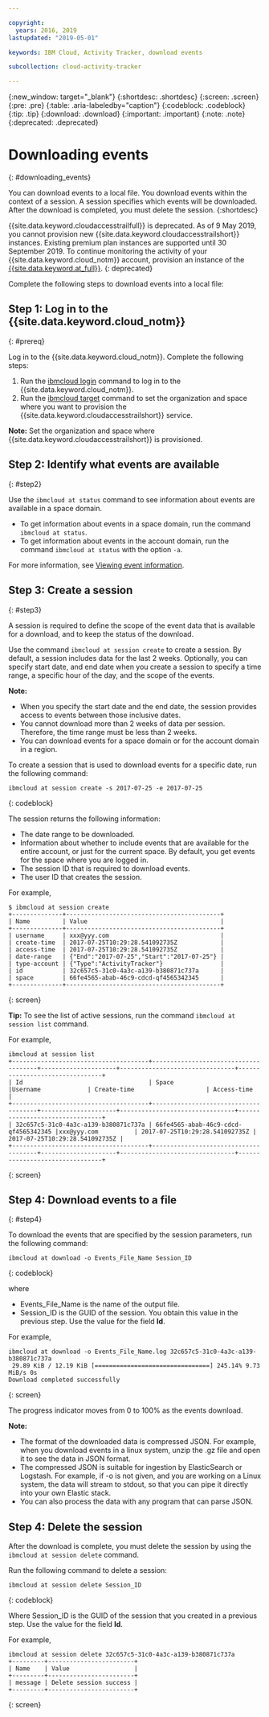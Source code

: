 ```yaml
---

copyright:
  years: 2016, 2019
lastupdated: "2019-05-01"

keywords: IBM Cloud, Activity Tracker, download events

subcollection: cloud-activity-tracker

---
```


{:new_window: target="_blank"}
{:shortdesc: .shortdesc}
{:screen: .screen}
{:pre: .pre}
{:table: .aria-labeledby="caption"}
{:codeblock: .codeblock}
{:tip: .tip}
{:download: .download}
{:important: .important}
{:note: .note}
{:deprecated: .deprecated}

# Downloading events
{: #downloading_events}

You can download events to a local file. You download events within the context of a session. A session specifies which events will be downloaded. After the download is completed, you must delete the session.
{:shortdesc}

{{site.data.keyword.cloudaccesstrailfull}} is deprecated. As of 9 May 2019, you cannot provision new {{site.data.keyword.cloudaccesstrailshort}} instances. Existing premium plan instances are supported until 30 September 2019. To continue monitoring the activity of your {{site.data.keyword.cloud_notm}} account, provision an instance of the [{{site.data.keyword.at_full}}](/docs/services/Activity-Tracker-with-LogDNA?topic=logdnaat-getting-started#getting-started).
{: deprecated}


Complete the following steps to download events into a local file:

## Step 1: Log in to the {{site.data.keyword.cloud_notm}}
{: #prereq}

Log in to the {{site.data.keyword.cloud_notm}}. Complete the following steps:

1. Run the [ibmcloud login](/docs/cli/reference/ibmcloud?topic=cloud-cli-ibmcloud_cli#ibmcloud_login) command to log in to the {{site.data.keyword.cloud_notm}}.
2. Run the [ibmcloud target](/docs/cli/reference/ibmcloud?topic=cloud-cli-ibmcloud_cli#ibmcloud_target) command to set the organization and space where you want to provision the {{site.data.keyword.cloudaccesstrailshort}} service.

**Note:** Set the organization and space where {{site.data.keyword.cloudaccesstrailshort}} is provisioned.

## Step 2: Identify what events are available
{: #step2}

Use the `ibmcloud at status` command to see information about events are available in a space domain.

* To get information about events in a space domain, run the command `ibmcloud at status`.
* To get information about events in the account domain, run the command `ibmcloud at status` with the option `-a`.

For more information, see [Viewing event information](/docs/services/cloud-activity-tracker/how-to?topic=cloud-activity-tracker-viewing_event_status#viewing_event_status).
  


## Step 3: Create a session
{: #step3}

A session is required to define the scope of the event data that is available for a download, and to keep the status of the download. 

Use the command `ibmcloud at session create` to create a session. By default, a session includes data for the last 2 weeks.  Optionally, you can specify start date, and end date when you create a session to specify a time range, a specific hour of the day, and the scope of the events. 

**Note:** 

* When you specify the start date and the end date, the session provides access to events between those inclusive dates. 
* You cannot download more than 2 weeks of data per session. Therefore, the time range must be less than 2 weeks.
* You can download events for a space domain or for the account domain in a region.

To create a session that is used to download events for a specific date, run the following command:

```
ibmcloud at session create -s 2017-07-25 -e 2017-07-25
```
{: codeblock}

The session returns the following information:

* The date range to be downloaded.
* Information about whether to include events that are  available for the entire account, or just for the current space. By default, you get events for the space where you are logged in.
* The session ID that is required to download events.
* The user ID that creates the session.

For example,

```
$ ibmcloud at session create 
+--------------+-------------------------------------------+
| Name         | Value                                     |
+--------------+-------------------------------------------+
| username     | xxx@yyy.com                               |
| create-time  | 2017-07-25T10:29:28.541092735Z            |
| access-time  | 2017-07-25T10:29:28.541092735Z            |
| date-range   | {"End":"2017-07-25","Start":"2017-07-25"} |
| type-account | {"Type":"ActivityTracker"}                |
| id           | 32c657c5-31c0-4a3c-a139-b380871c737a      |
| space        | 66fe4565-abab-46c9-cdcd-qf4565342345      |
+--------------+-------------------------------------------+
```
{: screen}

**Tip:** To see the list of active sessions, run the command `ibmcloud at session list` command.

For example,

```
ibmcloud at session list
+--------------------------------------+--------------------------------------+---------------------+--------------------------------+--------------------------------+
| Id                                   | Space                                |Username             | Create-time                    | Access-time                    |
+--------------------------------------+--------------------------------------+---------------------+--------------------------------+--------------------------------+
| 32c657c5-31c0-4a3c-a139-b380871c737a | 66fe4565-abab-46c9-cdcd-qf4565342345 |xxx@yyy.com          | 2017-07-25T10:29:28.541092735Z | 2017-07-25T10:29:28.541092735Z |
+--------------------------------------+--------------------------------------+---------------------+--------------------------------+--------------------------------+
```
{: screen} 


## Step 4: Download events to a file
{: #step4}

To download the events that are specified by the session parameters, run the following command:

```
ibmcloud at download -o Events_File_Name Session_ID
```
{: codeblock}

where

* Events_File_Name is the name of the output file.
* Session_ID is the GUID of the session. You obtain this value in the previous step. Use the value for the field **Id**.

For example,

```
ibmcloud at download -o Events_File_Name.log 32c657c5-31c0-4a3c-a139-b380871c737a
 29.89 KiB / 12.19 KiB [================================] 245.14% 9.73 MiB/s 0s
Download completed successfully
```
{: screen}

The progress indicator moves from 0 to 100% as the events download.

**Note:** 

* The format of the downloaded data is compressed JSON. For example, when you download events in a linux system, unzip the .gz file and open it to see the data in JSON format. 
* The compressed JSON is suitable for ingestion by ElasticSearch or Logstash. For example, if -o is not given, and you are working on a Linux system, the data will stream to stdout, so that you can pipe it directly into your own Elastic stack.
* You can also process the data with any program that can parse JSON. 

## Step 4: Delete the session

After the download is complete, you must delete the session by using the `ibmcloud at session delete` command. 

Run the following command to delete a session:

```
ibmcloud at session delete Session_ID
```
{: codeblock}

Where Session_ID is the GUID of the session that you created in a previous step. Use the value for the field **Id**.

For example,

```
ibmcloud at session delete 32c657c5-31c0-4a3c-a139-b380871c737a
+---------+------------------------+
| Name    | Value                  |
+---------+------------------------+
| message | Delete session success |
+---------+------------------------+
```
{: screen}




